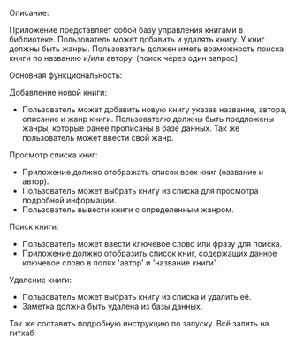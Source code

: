 Описание:

Приложение представляет собой базу управления книгами в библиотеке. Пользователь может добавить и удалять книгу.
У книг должны быть жанры.
Пользователь должен иметь возможность поиска книги по названию и/или автору. (поиск через один запрос)

Основная функциональность:

Добавление новой книги:
- Пользователь может добавить новую книгу указав название, автора, описание и жанр книги. Пользователю должны быть предложены жанры, которые ранее прописаны в базе данных. Так же пользователь может ввести свой жанр.

Просмотр списка книг:
- Приложение должно отображать список всех книг (название и автор).
- Пользователь может выбрать книгу из списка для просмотра подробной информации.
- Пользователь вывести книги с определенным жанром.

Поиск книги:
- Пользователь может ввести ключевое слово или фразу для поиска.
- Приложение должно отобразить список книг, содержащих данное ключевое слово в полях 'автор' и 'название книги'.

Удаление книги:
- Пользователь может выбрать книгу из списка и удалить её.
- Заметка должна быть удалена из базы данных.

Так же составить подробную инструкцию по запуску. Всё залить на гитхаб

